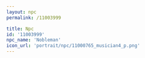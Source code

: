 ```yaml
---
layout: npc
permalink: /11003999

title: Npc
id: '11003999'
npc_name: 'Nobleman'
icon_url: 'portrait/npc/11000765_musician4_p.png'
---
```

